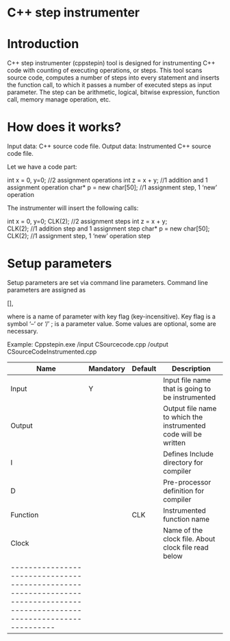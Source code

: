 # C++ step instrumenter

# Introduction

C++ step instrumenter (cppstepin) tool is designed for instrumenting C++ code with counting of executing operations, or steps. This tool scans source code, computes a number of steps into every statement and inserts the function call, to which it passes a number of executed steps as input parameter. The step can be arithmetic, logical, bitwise expression, function call, memory manage operation, etc. 

# How does it works?

Input data: C++ source code file. 
Output data: Instrumented C++ source code file.

Let we have a code part:

int x = 0, y=0; //2 assignment operations
int z = x + y;  //1 addition and 1 assignment operation
char* p = new char[50]; //1 assignment step, 1 ‘new’ operation 

The instrumenter will insert the following calls:

int x = 0, y=0; 
CLK(2); //2 assignment steps
int z = x + y;  
CLK(2); //1 addition step and 1 assignment step
char* p = new char[50]; 
CLK(2); //1 assignment step, 1 ‘new’ operation step

# Setup parameters

Setup parameters are set via command line parameters. Command line parameters are assigned as 

<Key> [<Value>],                 

where <key> is a name of parameter with key flag (key-incensitive). Key flag is a symbol ‘–‘  or ‘/’ ;
<Value> is a parameter value. Some values are optional, some are necessary.

Example:
Cppstepin.exe /input CSourcecode.cpp /output CSourceCodeInstrumented.cpp

| Name     | Mandatory | Default |Description |
|----------|-----------| ------- |-----------------------------------------------------------------------------------------|
| Input    |     Y     |         | Input file name that is going to be instrumented                                        |
| Output   |           |         | Output file name to which the instrumented code will be written                         |
| I        |           |         | Defines Include directory for compiler                                                  |
| D        |           |         | Pre-processor definition for compiler                                                   |
| Function |           | CLK     | Instrumented function name                                                              |
| Clock    |           |         | Name of the clock file. About clock file read below                                     |
|--------------------------------------------------------------------------------------------------------------------------|





